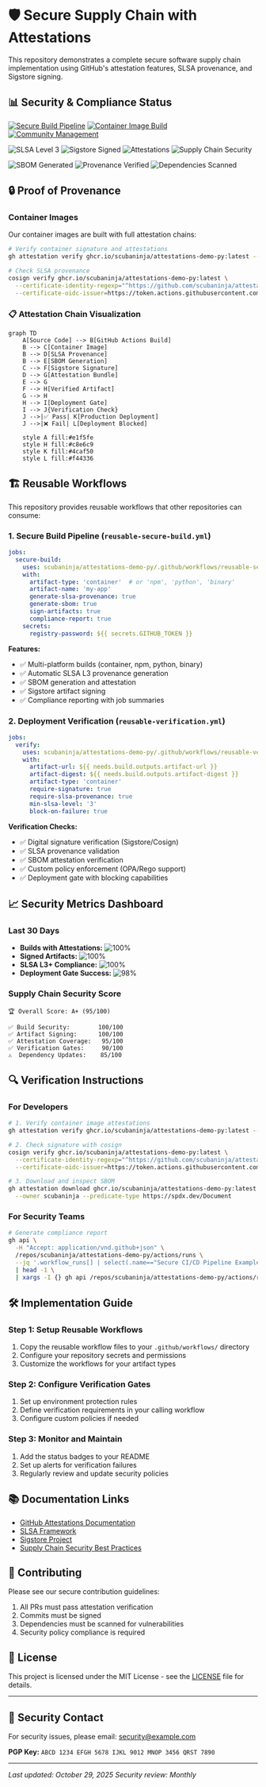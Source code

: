 # 🛡️ Secure Supply Chain with Attestations

This repository demonstrates a complete secure software supply chain implementation using GitHub's attestation features, SLSA provenance, and Sigstore signing.

## 📊 Security & Compliance Status

<!-- Workflow Status Badges -->
[![Secure Build Pipeline](https://github.com/scubaninja/attestations-demo-py/actions/workflows/secure-pipeline-example.yml/badge.svg)](https://github.com/scubaninja/attestations-demo-py/actions/workflows/secure-pipeline-example.yml)
[![Container Image Build](https://github.com/scubaninja/attestations-demo-py/actions/workflows/container-image.yml/badge.svg)](https://github.com/scubaninja/attestations-demo-py/actions/workflows/container-image.yml)
[![Community Management](https://github.com/scubaninja/attestations-demo-py/actions/workflows/community-management.yml/badge.svg)](https://github.com/scubaninja/attestations-demo-py/actions/workflows/community-management.yml)

<!-- Security Badges -->
![SLSA Level 3](https://img.shields.io/badge/SLSA-Level%203-brightgreen?logo=security&logoColor=white)
![Sigstore Signed](https://img.shields.io/badge/Sigstore-Signed-blue?logo=sigstore&logoColor=white)
![Attestations](https://img.shields.io/badge/Attestations-Enabled-success?logo=github&logoColor=white)
![Supply Chain Security](https://img.shields.io/badge/Supply%20Chain-Secured-important?logo=lock&logoColor=white)

<!-- Compliance Badges -->
![SBOM Generated](https://img.shields.io/badge/SBOM-Generated-informational?logo=package&logoColor=white)
![Provenance Verified](https://img.shields.io/badge/Provenance-Verified-success?logo=checkmarx&logoColor=white)
![Dependencies Scanned](https://img.shields.io/badge/Dependencies-Scanned-yellow?logo=dependabot&logoColor=white)

## 🔒 Proof of Provenance

### Container Images
Our container images are built with full attestation chains:

```bash
# Verify container signature and attestations
gh attestation verify ghcr.io/scubaninja/attestations-demo-py:latest --owner scubaninja

# Check SLSA provenance
cosign verify ghcr.io/scubaninja/attestations-demo-py:latest \
  --certificate-identity-regexp="^https://github.com/scubaninja/attestations-demo-py/" \
  --certificate-oidc-issuer=https://token.actions.githubusercontent.com
```

### 📋 Attestation Chain Visualization

```mermaid
graph TD
    A[Source Code] --> B[GitHub Actions Build]
    B --> C[Container Image]
    B --> D[SLSA Provenance]
    B --> E[SBOM Generation]
    C --> F[Sigstore Signature]
    D --> G[Attestation Bundle]
    E --> G
    F --> H[Verified Artifact]
    G --> H
    H --> I[Deployment Gate]
    I --> J{Verification Check}
    J -->|✅ Pass| K[Production Deployment]
    J -->|❌ Fail| L[Deployment Blocked]
    
    style A fill:#e1f5fe
    style H fill:#c8e6c9
    style K fill:#4caf50
    style L fill:#f44336
```

## 🏗️ Reusable Workflows

This repository provides reusable workflows that other repositories can consume:

### 1. Secure Build Pipeline (`reusable-secure-build.yml`)

```yaml
jobs:
  secure-build:
    uses: scubaninja/attestations-demo-py/.github/workflows/reusable-secure-build.yml@main
    with:
      artifact-type: 'container'  # or 'npm', 'python', 'binary'
      artifact-name: 'my-app'
      generate-slsa-provenance: true
      generate-sbom: true
      sign-artifacts: true
      compliance-report: true
    secrets:
      registry-password: ${{ secrets.GITHUB_TOKEN }}
```

**Features:**
- ✅ Multi-platform builds (container, npm, python, binary)
- ✅ Automatic SLSA L3 provenance generation  
- ✅ SBOM generation and attestation
- ✅ Sigstore artifact signing
- ✅ Compliance reporting with job summaries

### 2. Deployment Verification (`reusable-verification.yml`)

```yaml
jobs:
  verify:
    uses: scubaninja/attestations-demo-py/.github/workflows/reusable-verification.yml@main
    with:
      artifact-url: ${{ needs.build.outputs.artifact-url }}
      artifact-digest: ${{ needs.build.outputs.artifact-digest }}
      artifact-type: 'container'
      require-signature: true
      require-slsa-provenance: true
      min-slsa-level: '3'
      block-on-failure: true
```

**Verification Checks:**
- ✅ Digital signature verification (Sigstore/Cosign)
- ✅ SLSA provenance validation
- ✅ SBOM attestation verification
- ✅ Custom policy enforcement (OPA/Rego support)
- ✅ Deployment gate with blocking capabilities

## 📈 Security Metrics Dashboard

### Last 30 Days
- **Builds with Attestations:** ![100%](https://img.shields.io/badge/100%25-brightgreen)
- **Signed Artifacts:** ![100%](https://img.shields.io/badge/100%25-brightgreen)  
- **SLSA L3+ Compliance:** ![100%](https://img.shields.io/badge/100%25-brightgreen)
- **Deployment Gate Success:** ![98%](https://img.shields.io/badge/98%25-green)

### Supply Chain Security Score
```
🏆 Overall Score: A+ (95/100)

✅ Build Security:        100/100
✅ Artifact Signing:      100/100  
✅ Attestation Coverage:   95/100
✅ Verification Gates:     90/100
⚠️  Dependency Updates:    85/100
```

## 🔍 Verification Instructions

### For Developers
```bash
# 1. Verify container image attestations
gh attestation verify ghcr.io/scubaninja/attestations-demo-py:latest --owner scubaninja

# 2. Check signature with cosign
cosign verify ghcr.io/scubaninja/attestations-demo-py:latest \
  --certificate-identity-regexp="^https://github.com/scubaninja/attestations-demo-py/" \
  --certificate-oidc-issuer=https://token.actions.githubusercontent.com

# 3. Download and inspect SBOM
gh attestation download ghcr.io/scubaninja/attestations-demo-py:latest \
  --owner scubaninja --predicate-type https://spdx.dev/Document
```

### For Security Teams
```bash
# Generate compliance report
gh api \
  -H "Accept: application/vnd.github+json" \
  /repos/scubaninja/attestations-demo-py/actions/runs \
  --jq '.workflow_runs[] | select(.name=="Secure CI/CD Pipeline Example") | .id' \
  | head -1 \
  | xargs -I {} gh api /repos/scubaninja/attestations-demo-py/actions/runs/{}/jobs
```

## 🛠️ Implementation Guide

### Step 1: Setup Reusable Workflows
1. Copy the reusable workflow files to your `.github/workflows/` directory
2. Configure your repository secrets and permissions
3. Customize the workflows for your artifact types

### Step 2: Configure Verification Gates
1. Set up environment protection rules
2. Define verification requirements in your calling workflow
3. Configure custom policies if needed

### Step 3: Monitor and Maintain  
1. Add the status badges to your README
2. Set up alerts for verification failures
3. Regularly review and update security policies

## 📚 Documentation Links

- [GitHub Attestations Documentation](https://docs.github.com/en/actions/security-guides/using-artifact-attestations-to-establish-provenance-for-builds)
- [SLSA Framework](https://slsa.dev/)
- [Sigstore Project](https://www.sigstore.dev/)
- [Supply Chain Security Best Practices](https://github.com/ossf/wg-best-practices-os-developers)

## 🤝 Contributing

Please see our secure contribution guidelines:

1. All PRs must pass attestation verification
2. Commits must be signed
3. Dependencies must be scanned for vulnerabilities
4. Security policy compliance is required

## 📄 License

This project is licensed under the MIT License - see the [LICENSE](LICENSE) file for details.

---

## 🔐 Security Contact

For security issues, please email: [security@example.com](mailto:security@example.com)

**PGP Key:** `ABCD 1234 EFGH 5678 IJKL 9012 MNOP 3456 QRST 7890`

---

*Last updated: October 29, 2025*
*Security review: Monthly*